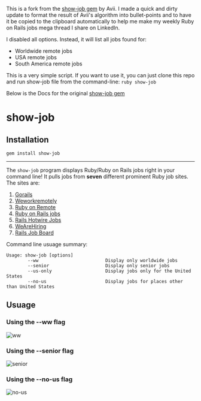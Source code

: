 This is a fork from the [show-job gem](https://github.com/binarygit/show-job) by Avii.
I made a quick and dirty update to format the result of Avii's algorithm into bullet-points and to have it be copied to the clipboard automatically to help me make my weekly Ruby on Rails jobs mega thread I share on LinkedIn.

I disabled all options. Instead, it will list all jobs found for:
* Worldwide remote jobs
* USA remote jobs
* South America remote jobs

This is a very simple script. If you want to use it, you can just clone this repo and run show-job file from the command-line: `ruby show-job`

Below is the Docs for the original [show-job gem](https://github.com/binarygit/show-job)
# show-job

## Installation

```
gem install show-job
```

-----

The `show-job` program displays Ruby/Ruby on Rails jobs right in your command line!
It pulls jobs from __seven__ different prominent Ruby job sites. The sites are:
1. [Gorails](https://jobs.gorails.com/)
2. [Weworkremotely](https://weworkremotely.com/)
3. [Ruby on Remote](https://rubyonremote.com/)
4. [Ruby on Rails jobs](https://www.ruby-on-rails-jobs.com)
5. [Rails Hotwire Jobs](https://railshotwirejobs.com/)
6. [WeAreHiring](https://wearehiring.io/)
7. [Rails Job Board](https://jobs.rubyonrails.org/)

Command line usuage summary:
```
Usage: show-job [options]
        --ww                         Display only worldwide jobs
        --senior                     Display only senior jobs
        --us-only                    Display jobs only for the United States
        --no-us                      Display jobs for places other than United States
```

## Usuage

### Using the --ww flag
![ww](https://github.com/binarygit/show-job/assets/87677429/70b96552-3a2c-4c11-acb1-6473874f990c)

### Using the --senior flag
![senior](https://github.com/binarygit/show-job/assets/87677429/00bba748-f030-4221-9a6f-256a28bfe20c)

### Using the --no-us flag
![no-us](https://github.com/binarygit/show-job/assets/87677429/8dd92d26-7479-4949-99fc-bcf2b13a9b9c)
